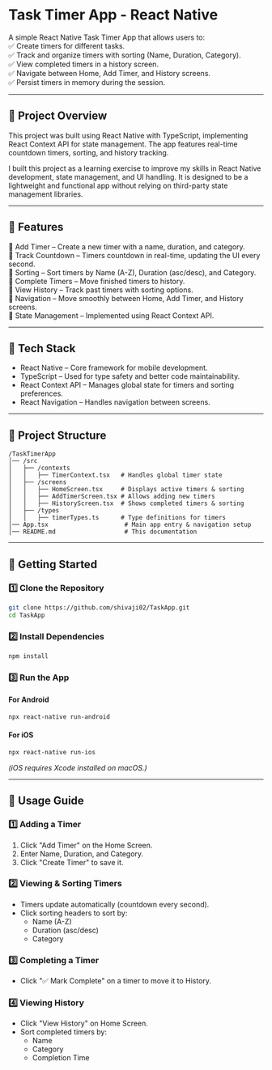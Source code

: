 # Task Timer App - React Native  
A simple React Native Task Timer App that allows users to:  
✅ Create timers for different tasks.  
✅ Track and organize timers with sorting (Name, Duration, Category).  
✅ View completed timers in a history screen.  
✅ Navigate between Home, Add Timer, and History screens.  
✅ Persist timers in memory during the session.  

---

## 📌 Project Overview
This project was built using React Native with TypeScript, implementing React Context API for state management. The app features real-time countdown timers, sorting, and history tracking.  

I built this project as a learning exercise to improve my skills in React Native development, state management, and UI handling. It is designed to be a lightweight and functional app without relying on third-party state management libraries.  

---

## 📌 Features
🔹 Add Timer – Create a new timer with a name, duration, and category.  
🔹 Track Countdown – Timers countdown in real-time, updating the UI every second.  
🔹 Sorting – Sort timers by Name (A-Z), Duration (asc/desc), and Category.  
🔹 Complete Timers – Move finished timers to history.  
🔹 View History – Track past timers with sorting options.  
🔹 Navigation – Move smoothly between Home, Add Timer, and History screens.  
🔹 State Management – Implemented using React Context API.  

---

## 📌 Tech Stack
- React Native – Core framework for mobile development.  
- TypeScript – Used for type safety and better code maintainability.  
- React Context API – Manages global state for timers and sorting preferences.  
- React Navigation – Handles navigation between screens.  

---

## 📌 Project Structure
```
/TaskTimerApp
│── /src
│   ├── /contexts
│   │   ├── TimerContext.tsx   # Handles global timer state
│   ├── /screens
│   │   ├── HomeScreen.tsx     # Displays active timers & sorting
│   │   ├── AddTimerScreen.tsx # Allows adding new timers
│   │   ├── HistoryScreen.tsx  # Shows completed timers & sorting
│   ├── /types
│   │   ├── timerTypes.ts      # Type definitions for timers
│── App.tsx                     # Main app entry & navigation setup
│── README.md                   # This documentation
```

---

## 📌 Getting Started
### 1️⃣ Clone the Repository
```sh
git clone https://github.com/shivaji02/TaskApp.git
cd TaskApp
```

### 2️⃣ Install Dependencies
```sh
npm install
```

### 3️⃣ Run the App
#### For Android
```sh
npx react-native run-android
```
#### For iOS
```sh
npx react-native run-ios
```
*(iOS requires Xcode installed on macOS.)*

---

## 📌 Usage Guide
### 1️⃣ Adding a Timer
1. Click "Add Timer" on the Home Screen.  
2. Enter Name, Duration, and Category.  
3. Click "Create Timer" to save it.  

### 2️⃣ Viewing & Sorting Timers
- Timers update automatically (countdown every second).  
- Click sorting headers to sort by:
    - Name (A-Z)  
    - Duration (asc/desc)  
    - Category  

### 3️⃣ Completing a Timer
- Click "✅ Mark Complete" on a timer to move it to History.

### 4️⃣ Viewing History
- Click "View History" on Home Screen.  
- Sort completed timers by:
    - Name  
    - Category  
    - Completion Time  
